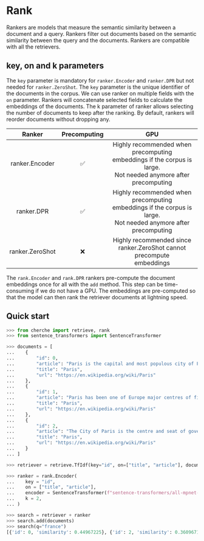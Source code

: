 # Rank

Rankers are models that measure the semantic similarity between a document and a query. Rankers filter out documents based on the semantic similarity between the query and the documents. Rankers are compatible with all the retrievers.

## key, on and k parameters

The `key` parameter is mandatory for `ranker.Encoder` and `ranker.DPR` but not needed for `ranker.ZeroShot`. The `key` parameter is the unique identifier of the documents in the corpus. We can use ranker on multiple fields with the `on` parameter. Rankers will concatenate selected fields to calculate the embeddings of the documents. The k parameter of ranker allows selecting the number of documents to keep after the ranking. By default, rankers will reorder documents without dropping any.

|      Ranker     | Precomputing |                                                          GPU                                                          |
|:---------------:|:------------:|:---------------------------------------------------------------------------------------------------------------------:|
|  ranker.Encoder |       ✅      | Highly recommended when precomputing <br>embeddings if the corpus is large. <br>Not needed anymore after precomputing |
|    ranker.DPR   |       ✅      | Highly recommended when precomputing <br>embeddings if the corpus is large. <br>Not needed anymore after precomputing |
| ranker.ZeroShot |       ❌      |                     Highly recommended since <br>ranker.ZeroShot cannot precompute <br>embeddings                     |

The `rank.Encoder` and `rank.DPR` rankers pre-compute the document embeddings once for all with the `add` method. This step can be time-consuming if we do not have a GPU. The embeddings are pre-computed so that the model can then rank the retriever documents at lightning speed.

## Quick start

```python
>>> from cherche import retrieve, rank
>>> from sentence_transformers import SentenceTransformer

>>> documents = [
...    {
...        "id": 0,
...        "article": "Paris is the capital and most populous city of France",
...        "title": "Paris",
...        "url": "https://en.wikipedia.org/wiki/Paris"
...    },
...    {
...        "id": 1,
...        "article": "Paris has been one of Europe major centres of finance, diplomacy , commerce , fashion , gastronomy , science , and arts.",
...        "title": "Paris",
...        "url": "https://en.wikipedia.org/wiki/Paris"
...    },
...    {
...        "id": 2,
...        "article": "The City of Paris is the centre and seat of government of the region and province of Île-de-France .",
...        "title": "Paris",
...        "url": "https://en.wikipedia.org/wiki/Paris"
...    }
... ]

>>> retriever = retrieve.TfIdf(key="id", on=["title", "article"], documents=documents, k=30)

>>> ranker = rank.Encoder(
...    key = "id",
...    on = ["title", "article"],
...    encoder = SentenceTransformer(f"sentence-transformers/all-mpnet-base-v2").encode,
...    k = 2,
... )

>>> search = retriever + ranker
>>> search.add(documents)
>>> search(q="france")
[{'id': 0, 'similarity': 0.44967225}, {'id': 2, 'similarity': 0.3609671}]
```
